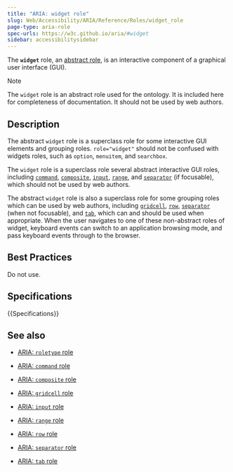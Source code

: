 ```yaml
---
title: "ARIA: widget role"
slug: Web/Accessibility/ARIA/Reference/Roles/widget_role
page-type: aria-role
spec-urls: https://w3c.github.io/aria/#widget
sidebar: accessibilitysidebar
---
```


The **`widget`** role, an [abstract role](/en-US/docs/Web/Accessibility/ARIA/Reference/Roles#6._abstract_roles), is an interactive component of a graphical user interface (GUI).

> [!NOTE]
> The `widget` role is an abstract role used for the ontology. It is included here for completeness of documentation. It should not be used by web authors.

## Description

The abstract `widget` role is a superclass role for some interactive GUI elements and grouping roles. `role="widget"` should not be confused with widgets roles, such as `option`, `menuitem`, and `searchbox`.

The `widget` role is a superclass role several abstract interactive GUI roles, including [`command`](/en-US/docs/Web/Accessibility/ARIA/Reference/Roles/command_role), [`composite`](/en-US/docs/Web/Accessibility/ARIA/Reference/Roles/composite_role), [`input`](/en-US/docs/Web/Accessibility/ARIA/Reference/Roles/input_role), [`range`](/en-US/docs/Web/Accessibility/ARIA/Reference/Roles/range_role), and [`separator`](/en-US/docs/Web/Accessibility/ARIA/Reference/Roles/separator_role) (if focusable), which should not be used by web authors.

The abstract `widget` role is also a superclass role for some grouping roles which can be used by web authors, including [`gridcell`](/en-US/docs/Web/Accessibility/ARIA/Reference/Roles/gridcell_role), [`row`](/en-US/docs/Web/Accessibility/ARIA/Reference/Roles/row_role), [`separator`](/en-US/docs/Web/Accessibility/ARIA/Reference/Roles/separator_role) (when not focusable), and [`tab`](/en-US/docs/Web/Accessibility/ARIA/Reference/Roles/tab_role), which can and should be used when appropriate. When the user navigates to one of these non-abstract roles of widget, keyboard events can switch to an application browsing mode, and pass keyboard events through to the browser.

## Best Practices

Do not use.

## Specifications

{{Specifications}}

## See also

- [ARIA: `roletype` role](/en-US/docs/Web/Accessibility/ARIA/Reference/Roles/roletype_role)

- [ARIA: `command` role](/en-US/docs/Web/Accessibility/ARIA/Reference/Roles/command_role)
- [ARIA: `composite` role](/en-US/docs/Web/Accessibility/ARIA/Reference/Roles/composite_role)
- [ARIA: `gridcell` role](/en-US/docs/Web/Accessibility/ARIA/Reference/Roles/gridcell_role)
- [ARIA: `input` role](/en-US/docs/Web/Accessibility/ARIA/Reference/Roles/input_role)
- [ARIA: `range` role](/en-US/docs/Web/Accessibility/ARIA/Reference/Roles/range_role)
- [ARIA: `row` role](/en-US/docs/Web/Accessibility/ARIA/Reference/Roles/row_role)
- [ARIA: `separator` role](/en-US/docs/Web/Accessibility/ARIA/Reference/Roles/separator_role)
- [ARIA: `tab` role](/en-US/docs/Web/Accessibility/ARIA/Reference/Roles/tab_role)
